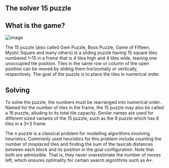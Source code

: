 ## The solver 15 puzzle

## What is the game?
![image](https://user-images.githubusercontent.com/99079470/233377266-be38fdf4-9590-4a2e-bef0-b52a85c182a9.png)

The 15 puzzle (also called Gem Puzzle, Boss Puzzle, Game of Fifteen, Mystic Square and many others) is a sliding puzzle having 15 square tiles numbered 1–15 in a frame that is 4 tiles high and 4 tiles wide, leaving one unoccupied tile position. Tiles in the same row or column of the open position can be moved by sliding them horizontally or vertically, respectively. The goal of the puzzle is to place the tiles in numerical order.

## Solving
To solve the puzzle, the numbers must be rearranged into numerical order.
Named for the number of tiles in the frame, the 15 puzzle may also be called a 16 puzzle, alluding to its total tile capacity. Similar names are used for different sized variants of the 15 puzzle, such as the 8 puzzle which has 8 tiles in a 3×3 frame.

The n puzzle is a classical problem for modelling algorithms involving heuristics. Commonly used heuristics for this problem include counting the number of misplaced tiles and finding the sum of the taxicab distances between each block and its position in the goal configuration. Note that both are admissible. That is, they never overestimate the number of moves left, which ensures optimality for certain search algorithms such as A*.
